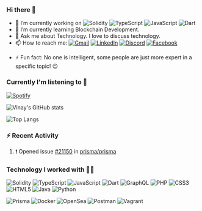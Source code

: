 ### Hi there 👋

<!--
**vinaykharayat/vinaykharayat** is a ✨ _special_ ✨ repository because its `README.md` (this file) appears on your GitHub profile.

Here are some ideas to get you started:

<!--
- 👯 I’m looking to collaborate on ...
- 🤔 I’m looking for help with ..
-->
- 🔭 I’m currently working on ![Solidity](https://img.shields.io/badge/Solidity-%23363636.svg?style=for-the-badge&logo=solidity&logoColor=white) ![TypeScript](https://img.shields.io/badge/typescript-%23007ACC.svg?style=for-the-badge&logo=typescript&logoColor=white) ![JavaScript](https://img.shields.io/badge/javascript-%23323330.svg?style=for-the-badge&logo=javascript&logoColor=%23F7DF1E) ![Dart](https://img.shields.io/badge/dart-%230175C2.svg?style=for-the-badge&logo=dart&logoColor=white)
- 🌱 I’m currently learning Blockchain Development.
- 💬 Ask me about Technology. I love to discuss technology.
- 📫 How to reach me: [![Gmail](https://img.shields.io/badge/Gmail-D14836?style=for-the-badge&logo=gmail&logoColor=white)](mailto:vinaykharayat@gmail.com) [![LinkedIn](https://img.shields.io/badge/linkedin-%230077B5.svg?style=for-the-badge&logo=linkedin&logoColor=white)](https://www.linkedin.com/in/vinay-kharayat-489a1b147) [![Discord](https://img.shields.io/badge/Discord-%235865F2.svg?style=for-the-badge&logo=discord&logoColor=white)](https://discordapp.com/users/334716644729552907) [![Facebook](https://img.shields.io/badge/Facebook-%231877F2.svg?style=for-the-badge&logo=Facebook&logoColor=white)](https://facebook.com/vinaykharayat)

<!--
- 😄 Pronouns: ...
-->

- ⚡ Fun fact: No one is intelligent, some people are just more expert in a specific topic! 😉

### Currently I'm listening to 🎵

[![Spotify](https://novatorem-seven-gules.vercel.app/api/spotify)](https://open.spotify.com/user/qnjekss95wfggl3mntbqyfgsy)

![Vinay's GitHub stats](https://github-readme-stats-vinaykharayats-projects.vercel.app/api?username=vinaykharayat&show_icons=true&theme=radical)

![Top Langs](https://github-readme-stats.vercel.app/api/top-langs/?username=anuraghazra&exclude_repo=blaze_kernel-phoenix,kernel_asus_sdm660,kernel_asus_sdm660-1)

### :zap: Recent Activity

<!--START_SECTION:activity-->
1. ❗ Opened issue [#21150](https://github.com/prisma/prisma/issues/21150) in [prisma/prisma](https://github.com/prisma/prisma)
<!--END_SECTION:activity-->

### Technology I worked with 🧑‍💻

![Solidity](https://img.shields.io/badge/Solidity-%23363636.svg?style=for-the-badge&logo=solidity&logoColor=white) ![TypeScript](https://img.shields.io/badge/typescript-%23007ACC.svg?style=for-the-badge&logo=typescript&logoColor=white) ![JavaScript](https://img.shields.io/badge/javascript-%23323330.svg?style=for-the-badge&logo=javascript&logoColor=%23F7DF1E) ![Dart](https://img.shields.io/badge/dart-%230175C2.svg?style=for-the-badge&logo=dart&logoColor=white) ![GraphQL](https://img.shields.io/badge/-GraphQL-E10098?style=for-the-badge&logo=graphql&logoColor=white) ![PHP](https://img.shields.io/badge/php-%23777BB4.svg?style=for-the-badge&logo=php&logoColor=white) ![CSS3](https://img.shields.io/badge/css3-%231572B6.svg?style=for-the-badge&logo=css3&logoColor=white) ![HTML5](https://img.shields.io/badge/html5-%23E34F26.svg?style=for-the-badge&logo=html5&logoColor=white) ![Java](https://img.shields.io/badge/java-%23ED8B00.svg?style=for-the-badge&logo=openjdk&logoColor=white) ![Python](https://img.shields.io/badge/python-3670A0?style=for-the-badge&logo=python&logoColor=ffdd54)

![Prisma](https://img.shields.io/badge/Prisma-3982CE?style=for-the-badge&logo=Prisma&logoColor=white) ![Docker](https://img.shields.io/badge/docker-%230db7ed.svg?style=for-the-badge&logo=docker&logoColor=white) ![OpenSea](https://img.shields.io/badge/OpenSea-%232081E2.svg?style=for-the-badge&logo=opensea&logoColor=white) ![Postman](https://img.shields.io/badge/Postman-FF6C37?style=for-the-badge&logo=postman&logoColor=white) ![Vagrant](https://img.shields.io/badge/vagrant-%231563FF.svg?style=for-the-badge&logo=vagrant&logoColor=white) 
